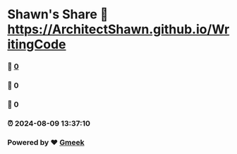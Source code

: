 # Shawn's Share :link: https://ArchitectShawn.github.io/WritingCode 
### :page_facing_up: [0](https://ArchitectShawn.github.io/WritingCode/tag.html) 
### :speech_balloon: 0 
### :hibiscus: 0 
### :alarm_clock: 2024-08-09 13:37:10 
### Powered by :heart: [Gmeek](https://github.com/Meekdai/Gmeek)
